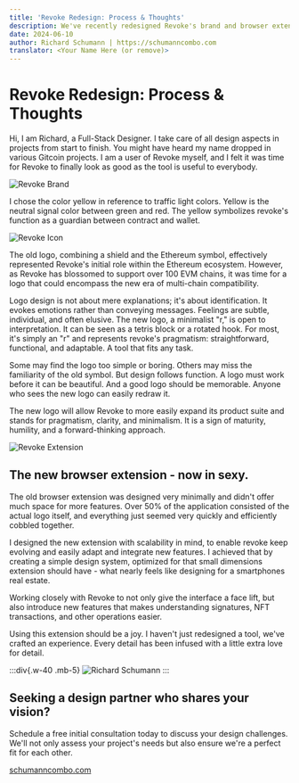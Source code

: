 ```yaml
---
title: 'Revoke Redesign: Process & Thoughts'
description: We've recently redesigned Revoke's brand and browser extension in collaboration with full-stack designer Richard Schumann. He shares his thoughts on the process and the new design.
date: 2024-06-10
author: Richard Schumann | https://schumanncombo.com
translator: <Your Name Here (or remove)>
---
```


# Revoke Redesign: Process & Thoughts

Hi, I am Richard, a Full-Stack Designer. I take care of all design aspects in projects from start to finish. You might have heard my name dropped in various Gitcoin projects. I am a user of Revoke myself, and I felt it was time for Revoke to finally look as good as the tool is useful to everybody.

![Revoke Brand](/assets/images/blog/2024/revoke-redesign-process/brand.jpg)

I chose the color yellow in reference to traffic light colors. Yellow is the neutral signal color between green and red. The yellow symbolizes revoke's function as a guardian between contract and wallet.

![Revoke Icon](/assets/images/blog/2024/revoke-redesign-process/icon.jpg)

The old logo, combining a shield and the Ethereum symbol, effectively represented Revoke's initial role within the Ethereum ecosystem. However, as Revoke has blossomed to support over 100 EVM chains, it was time for a logo that could encompass the new era of multi-chain compatibility.

Logo design is not about mere explanations; it's about identification. It evokes emotions rather than conveying messages. Feelings are subtle, individual, and often elusive. The new logo, a minimalist "r," is open to interpretation. It can be seen as a tetris block or a rotated hook. For most, it's simply an "r" and represents revoke's pragmatism: straightforward, functional, and adaptable. A tool that fits any task.

Some may find the logo too simple or boring. Others may miss the familiarity of the old symbol. But design follows function. A logo must work before it can be beautiful. And a good logo should be memorable. Anyone who sees the new logo can easily redraw it.

The new logo will allow Revoke to more easily expand its product suite and stands for pragmatism, clarity, and minimalism. It is a sign of maturity, humility, and a forward-thinking approach.

![Revoke Extension](/assets/images/blog/2024/revoke-redesign-process/extension.jpg)

## The new browser extension - now in sexy.

The old browser extension was designed very minimally and didn't offer much space for more features. Over 50% of the application consisted of the actual logo itself, and everything just seemed very quickly and efficiently cobbled together.

I designed the new extension with scalability in mind, to enable revoke keep evolving and easily adapt and integrate new features. I achieved that by creating a simple design system, optimized for that small dimensions extension should have - what nearly feels like designing for a smartphones real estate.

Working closely with Revoke to not only give the interface a face lift, but also introduce new features that makes understanding signatures, NFT transactions, and other operations easier.

Using this extension should be a joy. I haven't just redesigned a tool, we've crafted an experience. Every detail has been infused with a little extra love for detail.

:::div{.w-40 .mb-5}
![Richard Schumann](/assets/images/blog/2024/revoke-redesign-process/richard.jpg)
:::

## Seeking a design partner who shares your vision?

Schedule a free initial consultation today to discuss your design challenges. We'll not only assess your project's needs but also ensure we're a perfect fit for each other.

[schumanncombo.com](https://schumanncombo.com)
